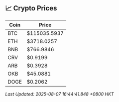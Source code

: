 ## 📈 Crypto Prices

| Coin | Price |
| ---- | ----- |
| BTC | $115035.5937 |
| ETH | $3718.0257 |
| BNB | $766.9846 |
| CRV | $0.9199 |
| ARB | $0.3928 |
| OKB | $45.0881 |
| DOGE | $0.2062 |

_Last Updated: 2025-08-07 16:44:41.848 +0800 HKT_